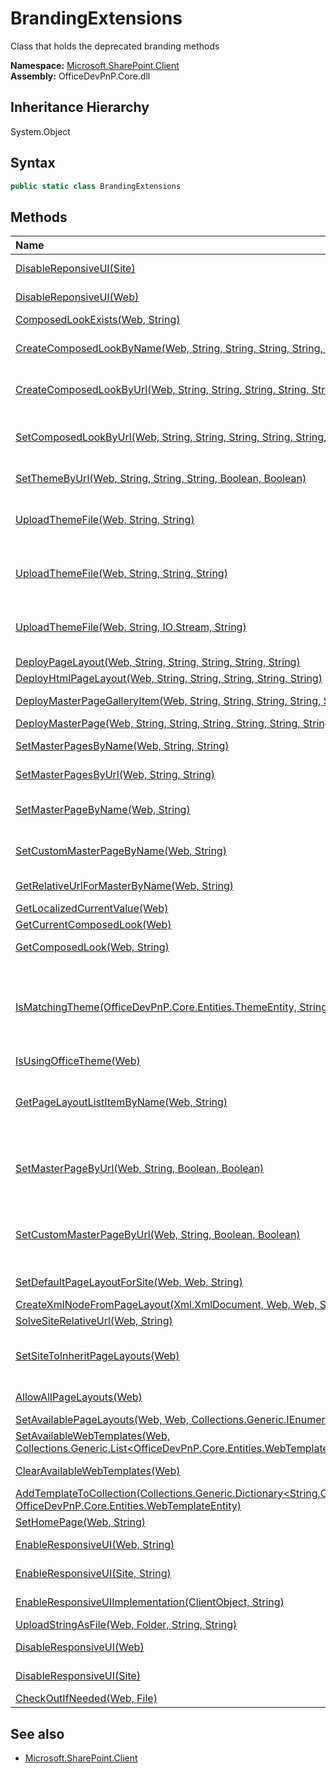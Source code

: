 # BrandingExtensions
Class that holds the deprecated branding methods  

**Namespace:** [Microsoft.SharePoint.Client](Microsoft.SharePoint.Client.md)  
**Assembly:** OfficeDevPnP.Core.dll  
## Inheritance Hierarchy
System.Object  
## Syntax
```C#
public static class BrandingExtensions
```
## Methods
|**Name**|**Description**|
|:-----|:-----|
| [DisableReponsiveUI(Site)](Microsoft.SharePoint.Client.BrandingExtensions.DisableReponsiveUISite.md) | Disables the Responsive UI on a Classic SharePoint Site
| [DisableReponsiveUI(Web)](Microsoft.SharePoint.Client.BrandingExtensions.DisableReponsiveUIWeb.md) | Disables the Responsive UI on a Classic SharePoint Web
| [ComposedLookExists(Web, String)](Microsoft.SharePoint.Client.BrandingExtensions.ComposedLookExistsWebString.md) | Checks if a composed look exists.
| [CreateComposedLookByName(Web, String, String, String, String, String, Int32, Boolean)](Microsoft.SharePoint.Client.BrandingExtensions.CreateComposedLookByNameWebStringStringStringStringStringInt32Boolean.md) | Creates (or updates) a composed look in the web site; usually this is done in the root site of the collection.
| [CreateComposedLookByUrl(Web, String, String, String, String, String, Int32, Boolean)](Microsoft.SharePoint.Client.BrandingExtensions.CreateComposedLookByUrlWebStringStringStringStringStringInt32Boolean.md) | Creates (or updates) a composed look in the web site; usually this is done in the root site of the collection.
| [SetComposedLookByUrl(Web, String, String, String, String, String, Boolean, Boolean)](Microsoft.SharePoint.Client.BrandingExtensions.SetComposedLookByUrlWebStringStringStringStringStringBooleanBoolean.md) | Retrieves the named composed look, overrides with specified palette, font, background and master page, and then recursively sets the specified values.
| [SetThemeByUrl(Web, String, String, String, Boolean, Boolean)](Microsoft.SharePoint.Client.BrandingExtensions.SetThemeByUrlWebStringStringStringBooleanBoolean.md) | Recursively applies the specified palette, font, and background image.
| [UploadThemeFile(Web, String, String)](Microsoft.SharePoint.Client.BrandingExtensions.UploadThemeFileWebStringString.md) | Uploads the specified file (usually an spcolor or spfont file) to the web site themes gallery (usually only exists in the root web of a site collection).
| [UploadThemeFile(Web, String, String, String)](Microsoft.SharePoint.Client.BrandingExtensions.UploadThemeFileWebStringStringString.md) | Uploads the specified file (usually an spcolor or spfont file) to the web site themes gallery (usually only exists in the root web of a site collection).
| [UploadThemeFile(Web, String, IO.Stream, String)](Microsoft.SharePoint.Client.BrandingExtensions.UploadThemeFileWebStringIO.StreamString.md) | Uploads the specified file (usually an spcolor or spfont file) to the web site themes gallery (usually only exists in the root web of a site collection).
| [DeployPageLayout(Web, String, String, String, String, String)](Microsoft.SharePoint.Client.BrandingExtensions.DeployPageLayoutWebStringStringStringStringString.md) | 
| [DeployHtmlPageLayout(Web, String, String, String, String, String)](Microsoft.SharePoint.Client.BrandingExtensions.DeployHtmlPageLayoutWebStringStringStringStringString.md) | 
| [DeployMasterPageGalleryItem(Web, String, String, String, String, String, String)](Microsoft.SharePoint.Client.BrandingExtensions.DeployMasterPageGalleryItemWebStringStringStringStringStringString.md) | Private method to support all kinds of file uploads to the master page gallery
| [DeployMasterPage(Web, String, String, String, String, String, String)](Microsoft.SharePoint.Client.BrandingExtensions.DeployMasterPageWebStringStringStringStringStringString.md) | Deploys a new masterpage
| [SetMasterPagesByName(Web, String, String)](Microsoft.SharePoint.Client.BrandingExtensions.SetMasterPagesByNameWebStringString.md) | Can be used to set master page and custom master page in single command
| [SetMasterPagesByUrl(Web, String, String)](Microsoft.SharePoint.Client.BrandingExtensions.SetMasterPagesByUrlWebStringString.md) | Can be used to set master page and custom master page in single command
| [SetMasterPageByName(Web, String)](Microsoft.SharePoint.Client.BrandingExtensions.SetMasterPageByNameWebString.md) | Master page is set by using master page name. Master page is set from the current web.
| [SetCustomMasterPageByName(Web, String)](Microsoft.SharePoint.Client.BrandingExtensions.SetCustomMasterPageByNameWebString.md) | Master page is set by using master page name. Master page is set from the current web.
| [GetRelativeUrlForMasterByName(Web, String)](Microsoft.SharePoint.Client.BrandingExtensions.GetRelativeUrlForMasterByNameWebString.md) | Returns the relative URL for a masterpage
| [GetLocalizedCurrentValue(Web)](Microsoft.SharePoint.Client.BrandingExtensions.GetLocalizedCurrentValueWeb.md) | 
| [GetCurrentComposedLook(Web)](Microsoft.SharePoint.Client.BrandingExtensions.GetCurrentComposedLookWeb.md) | Returns the current theme of a web
| [GetComposedLook(Web, String)](Microsoft.SharePoint.Client.BrandingExtensions.GetComposedLookWebString.md) | Returns the named composed look from the web gallery
| [IsMatchingTheme(OfficeDevPnP.Core.Entities.ThemeEntity, String, String, String)](Microsoft.SharePoint.Client.BrandingExtensions.IsMatchingThemeOfficeDevPnP.Core.Entities.ThemeEntityStringStringString.md) | Compares master page URL, theme URL and font URL values to current theme entity to check if they are the same. Handles also possible null values. Point is to figure out which theme is the one that is currently being selected as "Current"
| [IsUsingOfficeTheme(Web)](Microsoft.SharePoint.Client.BrandingExtensions.IsUsingOfficeThemeWeb.md) | 
| [GetPageLayoutListItemByName(Web, String)](Microsoft.SharePoint.Client.BrandingExtensions.GetPageLayoutListItemByNameWebString.md) | Gets a page layout from the master page catalog. Can be called with paramter as "pagelayout.aspx" or as full path like "_catalog/masterpage/pagelayout.aspx"
| [SetMasterPageByUrl(Web, String, Boolean, Boolean)](Microsoft.SharePoint.Client.BrandingExtensions.SetMasterPageByUrlWebStringBooleanBoolean.md) | Set master page by using given URL as parameter. Suitable for example in cases where you want sub sites to reference root site master page gallery. This is typical with publishing sites.
| [SetCustomMasterPageByUrl(Web, String, Boolean, Boolean)](Microsoft.SharePoint.Client.BrandingExtensions.SetCustomMasterPageByUrlWebStringBooleanBoolean.md) | Set Custom master page by using given URL as parameter. Suitable for example in cases where you want sub sites to reference root site master page gallery. This is typical with publishing sites.
| [SetDefaultPageLayoutForSite(Web, Web, String)](Microsoft.SharePoint.Client.BrandingExtensions.SetDefaultPageLayoutForSiteWebWebString.md) | Sets specific page layout the default page layout for the particular site
| [CreateXmlNodeFromPageLayout(Xml.XmlDocument, Web, Web, String)](Microsoft.SharePoint.Client.BrandingExtensions.CreateXmlNodeFromPageLayoutXml.XmlDocumentWebWebString.md) | 
| [SolveSiteRelativeUrl(Web, String)](Microsoft.SharePoint.Client.BrandingExtensions.SolveSiteRelativeUrlWebString.md) | 
| [SetSiteToInheritPageLayouts(Web)](Microsoft.SharePoint.Client.BrandingExtensions.SetSiteToInheritPageLayoutsWeb.md) | Can be used to set the site to inherit the default page layout option from parent. Cannot be used for root site of the site collection
| [AllowAllPageLayouts(Web)](Microsoft.SharePoint.Client.BrandingExtensions.AllowAllPageLayoutsWeb.md) | Allow the web to use all available page layouts
| [SetAvailablePageLayouts(Web, Web, Collections.Generic.IEnumerable<String>)](Microsoft.SharePoint.Client.BrandingExtensions.SetAvailablePageLayoutsWebWebCollections.Generic.IEnumerable<String>.md) | 
| [SetAvailableWebTemplates(Web, Collections.Generic.List<OfficeDevPnP.Core.Entities.WebTemplateEntity>)](Microsoft.SharePoint.Client.BrandingExtensions.SetAvailableWebTemplatesWebCollections.Generic.List<OfficeDevPnP.Core.Entities.WebTemplateEntity>.md) | 
| [ClearAvailableWebTemplates(Web)](Microsoft.SharePoint.Client.BrandingExtensions.ClearAvailableWebTemplatesWeb.md) | Can be used to remote filters from the available web template
| [AddTemplateToCollection(Collections.Generic.Dictionary<String,Collections.Generic.List<String>>, OfficeDevPnP.Core.Entities.WebTemplateEntity)](Microsoft.SharePoint.Client.BrandingExtensions.AddTemplateToCollectionCollections.Generic.Dictionary<String,Collections.Generic.List<String>>OfficeDevPnP.Core.Entities.WebTemplateEntity.md) | 
| [SetHomePage(Web, String)](Microsoft.SharePoint.Client.BrandingExtensions.SetHomePageWebString.md) | Sets the web home page
| [EnableResponsiveUI(Web, String)](Microsoft.SharePoint.Client.BrandingExtensions.EnableResponsiveUIWebString.md) | Enables the responsive UI of a classic SharePoint Web
| [EnableResponsiveUI(Site, String)](Microsoft.SharePoint.Client.BrandingExtensions.EnableResponsiveUISiteString.md) | Enables the responsive UI of a classic SharePoint Site
| [EnableResponsiveUIImplementation(ClientObject, String)](Microsoft.SharePoint.Client.BrandingExtensions.EnableResponsiveUIImplementationClientObjectString.md) | Enables the responsive UI of a classic SharePoint Web or Site
| [UploadStringAsFile(Web, Folder, String, String)](Microsoft.SharePoint.Client.BrandingExtensions.UploadStringAsFileWebFolderStringString.md) | 
| [DisableResponsiveUI(Web)](Microsoft.SharePoint.Client.BrandingExtensions.DisableResponsiveUIWeb.md) | Disables the Responsive UI on a Classic SharePoint Web
| [DisableResponsiveUI(Site)](Microsoft.SharePoint.Client.BrandingExtensions.DisableResponsiveUISite.md) | Disables the Responsive UI on a Classic SharePoint Site
| [CheckOutIfNeeded(Web, File)](Microsoft.SharePoint.Client.BrandingExtensions.CheckOutIfNeededWebFile.md) | 
## See also
- [Microsoft.SharePoint.Client](Microsoft.SharePoint.Client.md)
